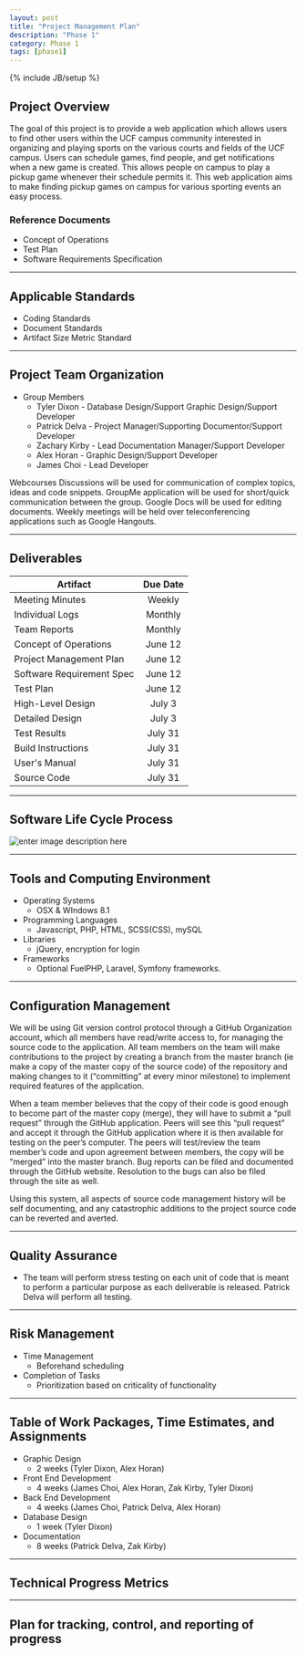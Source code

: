 ```yaml
---
layout: post
title: "Project Management Plan"
description: "Phase 1"
category: Phase 1
tags: [phase1]
---
```

{% include JB/setup %}

## Project Overview
The goal of this project is to provide a web application which allows users to find other users within the UCF campus community interested in organizing and playing sports on the various courts and fields of the UCF campus.  Users can schedule games, find people, and get notifications when a new game is created. This allows people on campus to play a pickup game whenever their schedule permits it.  This web application aims to make finding pickup games on campus for various sporting events an easy process.

### Reference Documents
- Concept of Operations
- Test Plan
- Software Requirements Specification

----------------------------

## Applicable Standards
- Coding Standards
- Document Standards
- Artifact Size Metric Standard


----------------------------

## Project Team Organization
- Group Members
	- Tyler Dixon - Database Design/Support Graphic Design/Support Developer
	- Patrick Delva -  Project Manager/Supporting Documentor/Support Developer
	- Zachary Kirby - Lead Documentation Manager/Support Developer
	- Alex Horan - Graphic Design/Support Developer
	- James Choi - Lead Developer

Webcourses Discussions will be used for communication of complex topics, ideas and code snippets. GroupMe application will be used for short/quick communication between the group. Google Docs will be used for editing documents. Weekly meetings will be held over teleconferencing applications such as Google Hangouts.  

----------------------------

## Deliverables

| Artifact                  |    Due Date     
|---------------------------|:--------------------:
| Meeting Minutes           | Weekly		 
| Individual Logs           | Monthly		 
| Team Reports              | Monthly		 
| Concept of Operations			| June 12		
| Project Management Plan   | June 12		
| Software Requirement Spec | June 12		
| Test Plan									| June 12		
| High-Level Design					| July 3		
| Detailed Design						| July 3		
| Test Results							| July 31		
| Build Instructions				| July 31       
| User's Manual							| July 31      
| Source Code								| July 31    

----------------------------

## Software Life Cycle Process

![enter image description here](http://www.projectinsight.net/Community/blogs/project_management_software_implementation_and_user_adoption_tips/VConceptImage.jpg)

----------------------------


## Tools and Computing Environment
- Operating Systems
	- OSX & WIndows 8.1
- Programming Languages 
	- Javascript, PHP, HTML, SCSS(CSS), mySQL
- Libraries
	- jQuery, encryption for login
- Frameworks
	- Optional FuelPHP, Laravel, Symfony frameworks.

----------------------------


## Configuration Management

We will be using Git version control protocol through a GitHub Organization account, which all members have read/write access to, for managing the source code to the application. All team members on the team will make contributions to the project by creating a branch from the master branch (ie make a copy of the master copy of the source code) of the repository and making changes to it (“committing” at every minor milestone) to implement required features of the application.  

When a team member believes that the copy of their code is good enough to become part of the master copy (merge), they will have to submit a “pull request” through the GitHub application.  Peers will see this “pull request” and accept it through the GitHub application where it is then available for testing on the peer’s computer.  The peers will test/review the team member’s code and upon agreement between members, the copy will be “merged” into the master branch.  Bug reports can be filed and documented through the GitHub website.  Resolution to the bugs can also be filed through the site as well.

Using this system, all aspects of source code management history will be self documenting, and any catastrophic additions to the project source code can be reverted and averted.  


----------------------------

## Quality Assurance
- The team will perform stress testing on each unit of code that is meant to perform a particular purpose as each deliverable is released. Patrick Delva will perform all testing.

----------------------------

## Risk Management
- Time Management 
	- Beforehand scheduling 
- Completion of Tasks
	- Prioritization based on criticality of functionality

----------------------------


## Table of Work Packages, Time Estimates, and Assignments
- Graphic Design 
	- 2 weeks (Tyler Dixon, Alex Horan)
- Front End Development 
	- 4 weeks (James Choi, Alex Horan, Zak Kirby, Tyler Dixon)
- Back End Development 
	- 4 weeks (James Choi, Patrick Delva, Alex Horan)
- Database Design 
	- 1 week (Tyler Dixon)
- Documentation 
	- 8 weeks (Patrick Delva, Zak Kirby)


----------------------------


## Technical Progress Metrics

----------------------------


## Plan for tracking, control, and reporting of progress


